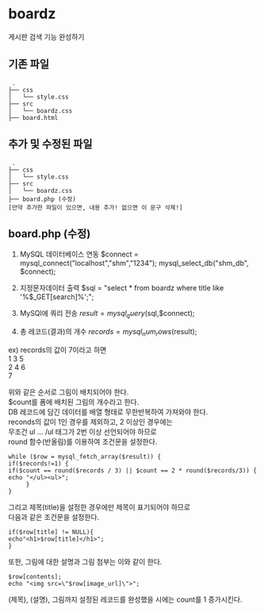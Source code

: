 # boardz
게시판 검색 기능 완성하기

## 기존 파일
```
 .
├── css
│   └── style.css
├── src
│   └── boardz.css
├── board.html
```

## 추가 및 수정된 파일
```
 .
├── css
│   └── style.css
├── src
│   └── boardz.css
├── board.php (수정)
[만약 추가한 파일이 있으면, 내용 추가! 없으면 이 문구 삭제!]
```

## board.php (수정)
1. MySQL 데이터베이스 연동
    $connect = mysql_connect("localhost","shm","1234"); 
    mysql_select_db("shm_db", $connect);                

2. 지정문자데이터 출력
    $sql = "select * from boardz where title like '%$_GET[search]%';";

3. MySQl에 쿼리 전송
    $result = mysql_query($sql,$connect);
 
4. 총 레코드(결과)의 개수
    $records = mysql_num_rows($result); 

ex) records의 값이 7이라고 하면\
1  3  5\
2  4  6\
      7
    
위와 같은 순서로 그림이 배치되어야 한다.\
$count를 폼에 배치된 그림의 개수라고 한다.\
DB 레코드에 담긴 데이터를 배열 형태로 무한반복하여 가져와야 한다.\
reconds의 값이 1인 경우를 제외하고, 2 이상인 경우에는 \
무조건 ul ... /ul 태그가 2번 이상 선언되어야 하므로\
round 함수(반올림)를 이용하여 조건문을 설정한다. 

    while ($row = mysql_fetch_array($result)) {
    if($records!=1) { 
    if($count == round($records / 3) || $count == 2 * round($records/3)) {
    echo "</ul><ul>";
         }
    }
 
그리고 제목(title)을 설정한 경우에만 제목이 표기되어야 하므로\
다음과 같은 조건문을 설정한다.

    if($row[title] != NULL){
    echo"<h1>$row[title]</h1>";
    }

또한, 그림에 대한 설명과 그림 첨부는 이와 같이 한다.
 
    $row[contents];
    echo "<img src=\"$row[image_url]\">";

(제목), (설명), 그림까지 설정된 레코드를 완성했을 시에는 
count를 1 증가시킨다.

